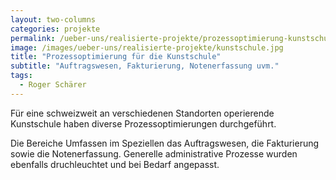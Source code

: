 ```yaml
---
layout: two-columns
categories: projekte
permalink: /ueber-uns/realisierte-projekte/prozessoptimierung-kunstschule/
image: /images/ueber-uns/realisierte-projekte/kunstschule.jpg
title: "Prozessoptimierung für die Kunstschule"
subtitle: "Auftragswesen, Fakturierung, Notenerfassung uvm."
tags:
  - Roger Schärer
---
```

Für eine schweizweit an verschiedenen Standorten operierende Kunstschule haben diverse Prozessoptimierungen durchgeführt.

Die Bereiche Umfassen im Speziellen das Auftragswesen, die Fakturierung sowie die Notenerfassung. Generelle administrative Prozesse wurden ebenfalls druchleuchtet und bei Bedarf angepasst.